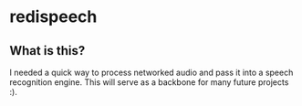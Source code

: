 # redispeech
## What is this?
I needed a quick way to process networked audio and pass it into a speech recognition engine. This will serve as a backbone for many future projects :).